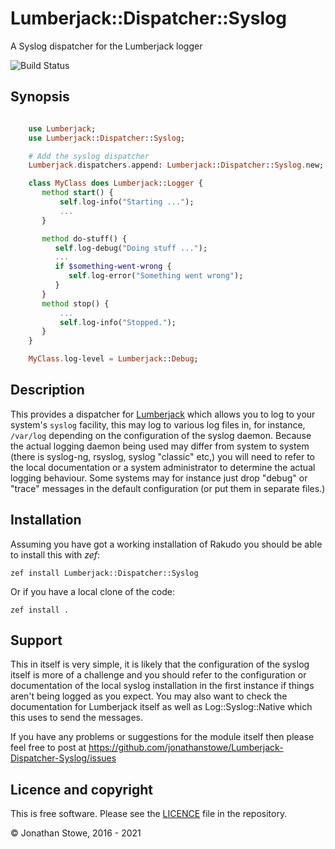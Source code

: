 # Lumberjack::Dispatcher::Syslog

A Syslog dispatcher for the Lumberjack logger

![Build Status](https://github.com/jonathanstowe/Lumberjack-Dispatcher-Syslog/workflows/CI/badge.svg)

## Synopsis

```raku

    use Lumberjack;
    use Lumberjack::Dispatcher::Syslog;

    # Add the syslog dispatcher
    Lumberjack.dispatchers.append: Lumberjack::Dispatcher::Syslog.new;

    class MyClass does Lumberjack::Logger {
       method start() {
           self.log-info("Starting ...");
           ...
       }

       method do-stuff() {
          self.log-debug("Doing stuff ...");
          ...
          if $something-went-wrong {
             self.log-error("Something went wrong");
          }
       }
       method stop() {
           ...
           self.log-info("Stopped.");
       }
    }

    MyClass.log-level = Lumberjack::Debug;

```

## Description

This provides a dispatcher for
[Lumberjack](https://github.com/jonathanstowe/Lumberjack) which allows
you to log to your system's `syslog` facility, this may log to various
log files in, for instance, `/var/log` depending on the configuration
of the syslog daemon. Because the actual logging daemon being used
may differ from system to system (there is syslog-ng, rsyslog, syslog
"classic" etc,) you will need to refer to the local documentation or
a system administrator to determine the actual logging behaviour. Some
systems may for instance just drop "debug" or "trace" messages in the
default configuration (or put them in separate files.)

## Installation

Assuming you have got a working installation of Rakudo you should be able to install this with *zef*:

    zef install Lumberjack::Dispatcher::Syslog

Or if you have a local clone of the code:

    zef install .


## Support

This in itself is very simple, it is likely that the configuration of
the syslog itself is more of a challenge and you should refer to the
configuration or documentation of the local syslog installation in
the first instance if things aren't being logged as you expect. You
may also want to check the documentation for Lumberjack itself as
well as Log::Syslog::Native which this uses to send the messages.

If you have any problems or suggestions for the module itself then
please feel free to post at https://github.com/jonathanstowe/Lumberjack-Dispatcher-Syslog/issues

## Licence and copyright

This is free software. Please see the [LICENCE](LICENCE) file in the repository.

© Jonathan Stowe, 2016 - 2021

